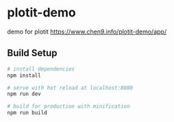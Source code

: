 # plotit-demo

demo for plotit https://www.chen9.info/plotit-demo/app/

## Build Setup

``` bash
# install dependencies
npm install

# serve with hot reload at localhost:8080
npm run dev

# build for production with minification
npm run build

```
